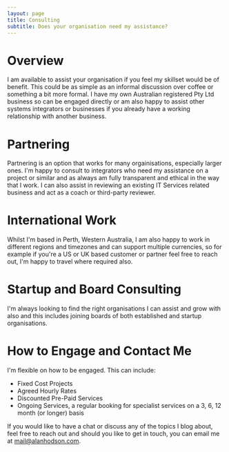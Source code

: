 ```yaml
---
layout: page
title: Consulting
subtitle: Does your organisation need my assistance?
---
```


# Overview
I am available to assist your organisation if you feel my skillset would be of benefit. This could be as simple as an informal discussion over coffee or something a bit more formal. I have my own Australian registered Pty Ltd business so can be engaged directly or am also happy to assist other systems integrators or businesses if you already have a working relationship with another business. 

# Partnering

Partnering is an option that works for many orgainisations, especially larger ones. I'm happy to consult to integrators who need my assistance on a project or similar and as always am fully transparent and ethical in the way that I work. I can also assist in reviewing an existing IT Services related business and act as a coach or third-party reviewer.

# International Work

Whilst I'm based in Perth, Western Australia, I am also happy to work in different regions and timezones and can support multiple currencies, so for example if you're a US or UK based customer or partner feel free to reach out, I'm happy to travel where required also.

# Startup and Board Consulting

I'm always looking to find the right organisations I can assist and grow with also and this includes joining boards of both established and startup organisations.

# How to Engage and Contact Me

I'm flexible on how to be engaged. This can include:

- Fixed Cost Projects
- Agreed Hourly Rates
- Discounted Pre-Paid Services
- Ongoing Services, a regular booking for specialist services on a 3, 6, 12 month (or longer) basis

If you would like to have a chat or discuss any of the topics I blog about, feel free to reach out and should you like to get in touch, you can email me at <mail@alanhodson.com>.